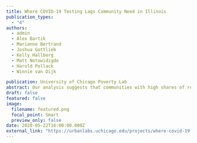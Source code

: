 ```yaml
---
title: Where COVID-19 Testing Lags Community Need in Illinois
publication_types:
  - "4"
authors: 
  - admin
  - Alex Bartik
  - Marianne Bertrand
  - Joshua Gottlieb
  - Kelly Hallberg
  - Matt Notowidigdo
  - Harold Pollack
  - Winnie van Dijk

publication: University of Chicago Poverty Lab
abstract: Our analysis suggests that communities with high shares of residents without health insurance and residents who are undocumented face additional barriers to testing and care.
draft: false
featured: false
image:
  filename: featured.png
  focal_point: Smart
  preview_only: false
date: 2020-05-22T16:00:00.000Z
external_link: "https://urbanlabs.uchicago.edu/projects/where-covid-19-testing-lags-community-need-in-illinois"
---
```

